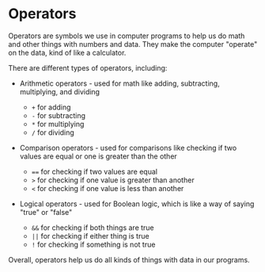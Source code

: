 # Operators

Operators are symbols we use in computer programs to help us do math and other things with numbers and data. They make the computer "operate" on the data, kind of like a calculator. 

There are different types of operators, including:

* Arithmetic operators - used for math like adding, subtracting, multiplying, and dividing
     * `+` for adding 
     * `-` for subtracting
     * `*` for multiplying
     * `/` for dividing
     
* Comparison operators - used for comparisons like checking if two values are equal or one is greater than the other
     * `==` for checking if two values are equal
     * `>` for checking if one value is greater than another
     * `<` for checking if one value is less than another
     
* Logical operators - used for Boolean logic, which is like a way of saying "true" or "false"
     * `&&` for checking if both things are true
     * `||` for checking if either thing is true
     * `!` for checking if something is not true
     
Overall, operators help us do all kinds of things with data in our programs.
